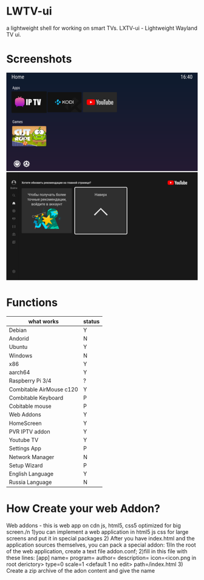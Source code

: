 # LWTV-ui
a lightweight shell for working on smart TVs. LXTV-ui - Lightweight Wayland TV ui.
# Screenshots
![alt text](image.png)
![alt text](image02.png)
# Functions
what works  | status |
| --- | --- |
| Debian | Y |
| Andorid | N |
| Ubuntu | Y |
| Windows | N |
| x86 | Y |
| aarch64 | Y |
| Raspberry Pi 3/4 | ? |
| Combitable AirMouse c120 | Y |
| Combitable Keyboard | P |
| Cobitable mouse | P |
| Web Addons | Y |
| HomeScreen | Y |
| PVR IPTV addon | Y |
| Youtube TV | Y |
| Settings App | P |
| Network Manager | N |
| Setup Wizard | P |
| English Language | Y |
| Russia Language | N |

# How Create your web Addon?
Web addons - this is web app on cdn js, html5, css5 optimized for big screen./n
1)you can implement a web application in html5 js css for large screens and put it in special packages
2) After you have index.html and the application sources themselves, you can pack a special addon:
    1)In the root of the web application, create a text file addon.conf;
    2)fill in this file with these lines:
        [app]
        name=<addonName>
        program=<addon type game or app>
        author=<author name>
        description=<desciption>
        icon=<icon.png in root derictory>
        type=0 <no edit>
        scale=1 <default 1 no edit>
        path=<addonName>/index.html
     3) Create a zip archive of the adon content and give the name <addonName>
     
